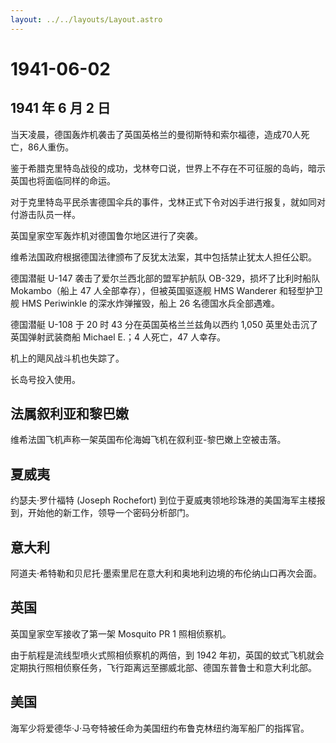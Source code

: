 ```yaml
---
layout: ../../layouts/Layout.astro
---
```


# 1941-06-02

## 1941 年 6 月 2 日

当天凌晨，德国轰炸机袭击了英国英格兰的曼彻斯特和索尔福德，造成70人死亡，86人重伤。

鉴于希腊克里特岛战役的成功，戈林夸口说，世界上不存在不可征服的岛屿，暗示英国也将面临同样的命运。

对于克里特岛平民杀害德国伞兵的事件，戈林正式下令对凶手进行报复，就如同对付游击队员一样。

英国皇家空军轰炸机对德国鲁尔地区进行了突袭。

维希法国政府根据德国法律颁布了反犹太法案，其中包括禁止犹太人担任公职。

德国潜艇 U-147 袭击了爱尔兰西北部的盟军护航队 OB-329，损坏了比利时船队
Mokambo（船上 47 人全部幸存），但被英国驱逐舰 HMS Wanderer 和轻型护卫舰
HMS Periwinkle 的深水炸弹摧毁，船上 26 名德国水兵全部遇难。

德国潜艇 U-108 于 20 时 43 分在英国英格兰兰兹角以西约 1,050
英里处击沉了英国弹射武装商船 Michael E.；4 人死亡，47 人幸存。

机上的飓风战斗机也失踪了。

长岛号投入使用。

## 法属叙利亚和黎巴嫩

维希法国飞机声称一架英国布伦海姆飞机在叙利亚-黎巴嫩上空被击落。

## 夏威夷

约瑟夫·罗什福特 (Joseph Rochefort)
到位于夏威夷领地珍珠港的美国海军主楼报到，开始他的新工作，领导一个密码分析部门。

## 意大利

阿道夫·希特勒和贝尼托·墨索里尼在意大利和奥地利边境的布伦纳山口再次会面。

## 英国

英国皇家空军接收了第一架 Mosquito PR 1 照相侦察机。

由于航程是流线型喷火式照相侦察机的两倍，到 1942
年初，英国的蚊式飞机就会定期执行照相侦察任务，飞行距离远至挪威北部、德国东普鲁士和意大利北部。

## 美国

海军少将爱德华·J·马夸特被任命为美国纽约布鲁克林纽约海军船厂的指挥官。
